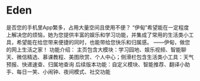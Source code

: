 # Eden
是否您的手机里App繁多，占用大量空间且使用不便？
“伊甸”希望能在一定程度上解决您的烦恼，她为您提供丰富的娱乐和学习功能，并集成了常用的生活类小工具，希望能在给您带来便捷的同时，也能带给您快乐和归属感。
——伊甸，做您的网上生活之家！
功能介绍：
主页包含大模块：学习园地、娱乐视频、智能聊天、微信精选、慕课教程、美图欣赏、个人中心；侧滑栏包含生活类小工具：天气预报、快递速查、归属地查询
后续版本功能：自定义模块、智能推荐、翻译小助手、每日一笑、小闹钟、夜间模式、社交功能
